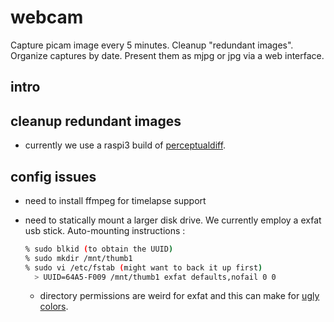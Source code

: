 # webcam

Capture picam image every 5 minutes.  Cleanup "redundant images".
Organize captures by date.  Present them as mjpg or jpg via a web 
interface.

## intro


## cleanup redundant images

* currently we use a raspi3 build of 
[perceptualdiff](https://github.com/myint/perceptualdiff).

## config issues

* need to install ffmpeg for timelapse support
* need to statically mount a larger disk drive.  We currently
  employ a exfat usb stick. Auto-mounting instructions :

  ```sh
  % sudo blkid (to obtain the UUID)
  % sudo mkdir /mnt/thumb1
  % sudo vi /etc/fstab (might want to back it up first)
    > UUID=64A5-F009 /mnt/thumb1 exfat defaults,nofail 0 0
  ```

  * directory permissions are weird for exfat and this can make for
    [ugly colors](https://unix.stackexchange.com/questions/241726/fix-ls-colors-for-directories-with-777-permission).

